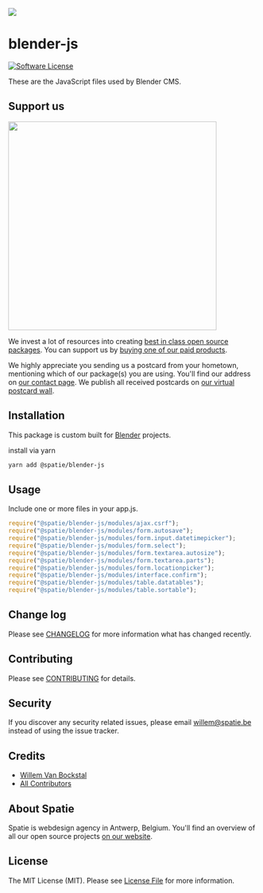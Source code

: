 
[<img src="https://github-ads.s3.eu-central-1.amazonaws.com/support-ukraine.svg?t=1" />](https://supportukrainenow.org)

# blender-js

[![Software License](https://img.shields.io/badge/license-MIT-brightgreen.svg?style=flat-square)](LICENSE.md)

These are the JavaScript files used by Blender CMS.

## Support us

[<img src="https://github-ads.s3.eu-central-1.amazonaws.com/blender-js.jpg?t=1" width="419px" />](https://spatie.be/github-ad-click/blender-js)

We invest a lot of resources into creating [best in class open source packages](https://spatie.be/open-source). You can support us by [buying one of our paid products](https://spatie.be/open-source/support-us).

We highly appreciate you sending us a postcard from your hometown, mentioning which of our package(s) you are using. You'll find our address on [our contact page](https://spatie.be/about-us). We publish all received postcards on [our virtual postcard wall](https://spatie.be/open-source/postcards).

## Installation

This package is custom built for [Blender](https://github.com/spatie/blender) projects.

install via yarn

```bash
yarn add @spatie/blender-js
```

## Usage

Include one or more files in your app.js.

``` js
require("@spatie/blender-js/modules/ajax.csrf");
require("@spatie/blender-js/modules/form.autosave");
require("@spatie/blender-js/modules/form.input.datetimepicker");
require("@spatie/blender-js/modules/form.select");
require("@spatie/blender-js/modules/form.textarea.autosize");
require("@spatie/blender-js/modules/form.textarea.parts");
require("@spatie/blender-js/modules/form.locationpicker");
require("@spatie/blender-js/modules/interface.confirm");
require("@spatie/blender-js/modules/table.datatables");
require("@spatie/blender-js/modules/table.sortable");
```

## Change log

Please see [CHANGELOG](CHANGELOG.md) for more information what has changed recently.

## Contributing

Please see [CONTRIBUTING](https://github.com/spatie/.github/blob/main/CONTRIBUTING.md) for details.

## Security

If you discover any security related issues, please email willem@spatie.be instead of using the issue tracker.

## Credits

- [Willem Van Bockstal](https://github.com/willemvb)
- [All Contributors](../../contributors)

## About Spatie
Spatie is webdesign agency in Antwerp, Belgium. You'll find an overview of all our open source projects [on our website](https://spatie.be/opensource).

## License

The MIT License (MIT). Please see [License File](LICENSE.md) for more information.
